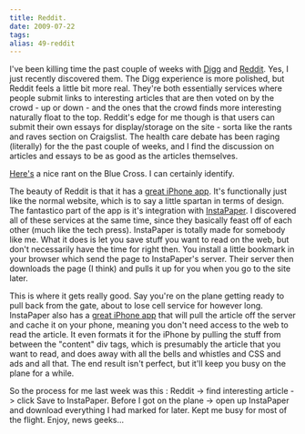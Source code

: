 ```yaml
---
title: Reddit.
date: 2009-07-22
tags: 
alias: 49-reddit
---
```


I've been killing time the past couple of weeks with [Digg](http://Digg.com) and [Reddit](http://reddit.com). Yes, I just recently discovered them. The Digg experience is more polished, but Reddit feels a little bit more real. They're both essentially services where people submit links to interesting articles that are then voted on by the crowd - up or down - and the ones that the crowd finds more interesting naturally float to the top. Reddit's edge for me though is that users can submit their own essays for display/storage on the site - sorta like the rants and raves section on Craigslist. The health care debate has been raging (literally) for the the past couple of weeks, and I find the discussion on articles and essays to be as good as the articles themselves.

[Here's](http://www.reddit.com/r/reddit.com/comments/9354p/fuck_you_blue_cross_i_give_you_fuckers_over/) a nice rant on the Blue Cross. I can certainly identify.



The beauty of Reddit is that it has a [great iPhone app](http://itunes.apple.com/WebObjects/MZStore.woa/wa/viewSoftware?id=302732279&mt=8). It's functionally just like the normal website, which is to say a little spartan in terms of design. The fantastico part of the app is it's integration with [InstaPaper](http://www.instapaper.com/). I discovered all of these services at the same time, since they basically feast off of each other (much like the tech press). InstaPaper is totally made for somebody like me. What it does is let you save stuff you want to read on the web, but don't necessarily have the time for right then. You install a little bookmark in your browser which send the page to InstaPaper's server. Their server then downloads the page (I think) and pulls it up for you when you go to the site later.

This is where it gets really good. Say you're on the plane getting ready to pull back from the gate, about to lose cell service for however long. InstaPaper also has a [great iPhone app](http://itunes.apple.com/WebObjects/MZStore.woa/wa/viewSoftware?id=284942713&mt=8) that will pull the article off the server and cache it on your phone, meaning you don't need access to the web to read the article. It even formats it for the iPhone by pulling the stuff from between the "content" div tags, which is presumably the article that you want to read, and does away with all the bells and whistles and CSS and ads and all that. The end result isn't perfect, but it'll keep you busy on the plane for a while.

So the process for me last week was this : Reddit -> find interesting article -> click Save to InstaPaper. Before I got on the plane -> open up InstaPaper and download everything I had marked for later. Kept me busy for most of the flight. Enjoy, news geeks...


